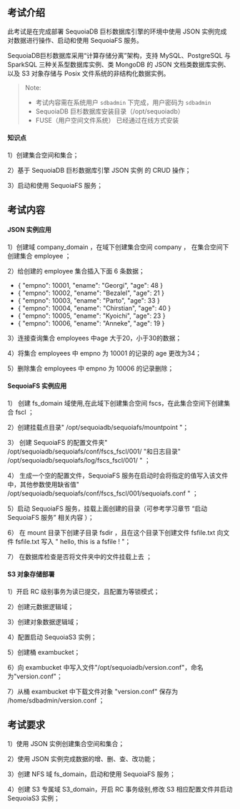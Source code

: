 ## 考试介绍

此考试是在完成部署 SequoiaDB 巨杉数据库引擎的环境中使用 JSON 实例完成对数据进行操作、启动和使用 SequoiaFS 服务。

SequoiaDB巨杉数据库采用“计算存储分离”架构，支持 MySQL、PostgreSQL 与 SparkSQL 三种关系型数据库实例、类 MongoDB 的 JSON 文档类数据库实例、以及 S3 对象存储与 Posix 文件系统的非结构化数据实例。

> Note:
> - 考试内容需在系统用户 `sdbadmin` 下完成，用户密码为 `sdbadmin`
> - SequoiaDB 巨杉数据库安装目录（/opt/sequoiadb）
> - FUSE（用户空间文件系统） 已经通过在线方式安装

#### 知识点

1）创建集合空间和集合；

2）基于 SequoiaDB 巨杉数据库引擎 JSON 实例 的 CRUD 操作；

3）启动和使用 SequoiaFS 服务；

## 考试内容

#### JSON 实例应用

1）创建域 company_domain ，在域下创建集合空间 company ， 在集合空间下创建集合 employee ；  

2）给创建的 employee 集合插入下面 6 条数据；  
   - { "empno": 10001, "ename": "Georgi", "age": 48 }  
   - { "empno": 10002, "ename": "Bezalel", "age": 21 }  
   - { "empno": 10003, "ename": "Parto", "age": 33 }  
   - { "empno": 10004, "ename": "Chirstian", "age": 40 }  
   - { "empno": 10005, "ename": "Kyoichi", "age": 23 }  
   - { "empno": 10006, "ename": "Anneke", "age": 19 }  

3）连接查询集合 employees 中age 大于20，小于30的数据；

4）将集合 employees 中 empno 为 10001 的记录的 age 更改为34；

5）删除集合 employees 中 empno 为 10006 的记录删除；

#### SequoiaFS 实例应用

1） 创建 fs_domain 域使用,在此域下创建集合空间 fscs，在此集合空间下创建集合 fscl ；

2）创建挂载点目录" /opt/sequoiadb/sequoiafs/mountpoint "；

3） 创建 SequoiaFS 的配置文件夹" /opt/sequoiadb/sequoiafs/conf/fscs_fscl/001/ "和日志目录" /opt/sequoiadb/sequoiafs/log/fscs_fscl/001/ " ；

4） 生成一个空的配置文件，SequoiaFS 服务在启动时会将指定的值写入该文件中，其他参数使用缺省值" /opt/sequoiadb/sequoiafs/conf/fscs_fscl/001/sequoiafs.conf " ；

5）启动 SequoiaFS 服务，挂载上面创建的目录（可参考学习章节 “启动 SequoiaFS 服务” 相关内容 ）；

6） 在 mount 目录下创建子目录 fsdir ，且在这个目录下创建文件 fsfile.txt 向文件 fsfile.txt 写入 " hello, this is a fsfile ! "；

7） 在数据库检查是否将文件夹中的文件挂载上去 ；

#### S3 对象存储部署

1）开启 RC 级别事务为读已提交，且配置为等锁模式；

2）创建元数据逻辑域；

3）创建对象数据逻辑域；

4）配置启动 SequoiaS3 实例；

5）创建桶 exambucket；

6）向 exambucket 中写入文件"/opt/sequoiadb/version.conf"，命名为"version.conf"；

7）从桶 exambucket 中下载文件对象 "version.conf" 保存为 /home/sdbadmin/version.conf ；


## 考试要求

1）使用 JSON 实例创建集合空间和集合；

2）使用 JSON 实例完成数据的增、删、查、改功能；

3）创建 NFS 域 fs_domain，启动和使用 SequoiaFS 服务；

4）创建 S3 专属域 S3_domain，开启 RC 事务级别,修改 S3 相应配置文件并启动 SequoiaS3 实例；

<!--    JSON代码  
、
1）登陆操作系统用户 sdbadmin；

```shell
su - sdbadmin
```
>Note:
>
>用户 sdbadmin 的密码为`sdbadmin`

2）创建 SequoiaDB 逻辑域、集合空间和集合；

```javascript
sdb 'var db = new Sdb ( "localhost", 11810 ) ;'
sdb 'db.createDomain ( "company_domain", ["group1", "group2", "group3"], { AutoSplit : true } ) ;'

sdb 'db.createCS ( "company", { Domain: "company_domain" } ) ;'

sdb 'db.company.createCL ( "employee", { "ShardingKey" : { "id" : 1 } , "ShardingType" : "hash" , "ReplSize" : -1 , "Compressed" : true , "CompressionType" : "lzw" , "AutoSplit" : true , "EnsureShardingIndex" : false } ) ;'

```

3) 插入数据

sdb 'db.company.employee.insert([{ "empno" : 10001 , "ename" : "Georgi" , "age" : 48 }, { "empno" : 10002 , "ename" : "Bezalel" , "age" : 21 }, { "empno" : 10003 , "ename" : "Parto" , "age" : 33 }, { "empno" : 10004 , "ename" : "Chirstian" , "age" : 40 }, { "empno" : 10005 , "ename" : "Kyoichi" , "age" : 23 }, { "empno" : 10006 , "ename" : "Anneke" , "age" : 19 }])' 

4) 连接查询
sdb 'db.company.employee.find({age:{$lt:30,$gt:20}})'

5) 修改删除数据

sdb 'db.company.employee.find({empno:10001})'
sdb 'db.company.employee.update({$set:{age:34}},{empno:10001})'
sdb 'db.company.employee.remove({empno:10006})'

-->


<!-- NFS代码

1）创建专属域和对应集合

sdb 'var db = new Sdb ( "localhost", 11810 ) ;'

sdb 'db.createDomain ( "fs_domain", ["group1", "group2", "group3"], { AutoSplit : true } ) ;'

sdb 'db.createCS ( "fscs", { Domain: "fs_domain" } ) ;'

sdb 'db.fscs.createCL ( "fscl") ;'

2）创建挂载点和配置目录

mkdir -p /opt/sequoiadb/sequoiafs/mountpoint
mkdir -p /opt/sequoiadb/sequoiafs/conf/fscs_fscl/001/
mkdir -p /opt/sequoiadb/sequoiafs/log/fscs_fscl/001/ 
touch /opt/sequoiadb/sequoiafs/conf/fscs_fscl/001/sequoiafs.conf

3) 进行挂载

sequoiafs /opt/sequoiadb/sequoiafs/mountpoint -i localhost:11810 -l fscs.fscl --autocreate -c /opt/sequoiadb/sequoiafs/conf/fscs_fscl/001/ --diagpath  /opt/sequoiadb/sequoiafs/log/fscs_fscl/001/ -o big_writes -o max_write=131072 -o max_read=131072

4）查看挂载后集合信息

sdb 'db.list(4)'|grep sequoiafs

5) 进行文件写入

chmod 750 /opt/sequoiadb/sequoiafs/mountpoint
cd /opt/sequoiadb/sequoiafs/mountpoint/
mkdir fsdir
touch fsfile.txt
echo 'hello, this is a fsfile ! ' >> fsfile.txt

6) 查看是否挂载文件成功
sdb 'db.fscs.fscl.listLobs()'
-->

<!-- S3 代码

cd /opt/sequoiadb/tools/sequoias3

1) 开启RC级别事务；
sdb 'var db = new Sdb( "localhost", 11810 )'
sdb 'db.updateConf( { transactionon:true, transisolation:1, translockwait:true} )'

2) 配置 S3 配置文件；
cat >> config/application.properties <<EOF
server.port=8002
sdbs3.sequoiadb.url=sequoiadb://sdbserver1:11810
sdbs3.sequoiadb.meta.domain=S3_domain
EOF

3）创建S3指定域

sdb 'db.createDomain ("S3_domain", ["group1", "group2", "group3"], { AutoSplit : true } ) ;'

4) 启动SequoiaS3；
 ./sequoias3.sh start

5) 检测脚本；

/opt/sequoiadb/bin/sdb 'db = new Sdb()'
/opt/sequoiadb/bin/sdb 'db.snapshot(13,{},{translockwait:""})'|grep TRUE

ps -ef |grep -v grep |grep sequoias3

/opt/sequoiadb/bin/sdb 'db = new Sdb("localhost", 11810)';

/opt/sequoiadb/bin/sdb 'db.list(4)'|grep S3|wc -l |awk '{if($1 == 12) {print "Y"} else {print "N"}}' | grep Y

-->
    
     
